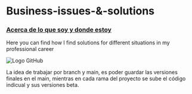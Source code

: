 # Business-issues-&-solutions

### [Acerca de lo que soy y donde estoy](https://www.youtube.com/watch?v=WbwHtW0s6B8)

Here you can find how I find solutions for different situations in my professional career 

![Logo GitHub](https://cdn.prod.website-files.com/5f5a53e153805db840dae2db/64e79ca5aff2fb7295bfddf9_github-que-es.jpg)

La idea de trabajar por branch y main, es poder guardar las versiones finales en el main, mientras en cada rama del proyecto se sube el código indicual y sus versiones beta.
